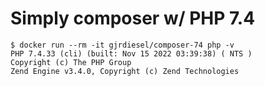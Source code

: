# Simply composer w/ PHP 7.4

```
$ docker run --rm -it gjrdiesel/composer-74 php -v
PHP 7.4.33 (cli) (built: Nov 15 2022 03:39:38) ( NTS )
Copyright (c) The PHP Group
Zend Engine v3.4.0, Copyright (c) Zend Technologies
```
